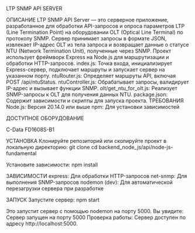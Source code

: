 LTP SNMP API SERVER

ОПИСАНИЕ
LTP SNMP API Server — это серверное приложение, разработанное для обработки API-запросов и опроса параметров LTP (Line Termination Point) на оборудовании OLT (Optical Line Terminal) по протоколу SNMP. Сервер принимает запросы в формате JSON, извлекает IP-адрес OLT из тела запроса и возвращает данные о статусе NTU (Network Termination Unit), полученные через SNMP.
Проект использует фреймворк Express на Node.js для маршрутизации и обработки HTTP-запросов.
index.js: Точка входа, инициализирует Express-сервер, подключает маршруты и запускает сервер на указанном порту.
ntuRouter.js: Определяет маршруты API, включая POST /api/ntuStatus.
ntuController.js: Обрабатывает запросы, валидирует IP-адрес и вызывает функции SNMP.
olt/get_ntu_for_olt.js: Реализует SNMP-запросы к OLT для получения данных NTU.
package.json: Содержит зависимости и скрипты для запуска проекта.
ТРЕБОВАНИЯ
Node.js: Версия 20.14.0 или выше
npm: Для установки зависимостей

ДОСТУПНОЕ ОБОРУДОВАНИЕ

C-Data FD1608S-B1

УСТАНОВКА
Клонируйте репозиторий или скопируйте проект в локальную директорию:
git clone <repository-url>
cd backend_node_js/api/node-js-fundamental

Установите зависимости:
npm install

ЗАВИСИМОСТИ
express: Для обработки HTTP-запросов
net-snmp: Для выполнения SNMP-запросов
nodemon (dev): Для автоматической перезагрузки сервера при разработке

ЗАПУСК
Запустите сервер:
npm start

Это запустит сервер с помощью nodemon на порту 5000. Вы увидите:
Сервер запущен на порту 5000
Проверка работы: Сервер доступен по адресу http://localhost:5000.
